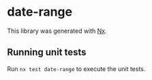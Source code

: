 # date-range

This library was generated with [Nx](https://nx.dev).

## Running unit tests

Run `nx test date-range` to execute the unit tests.
